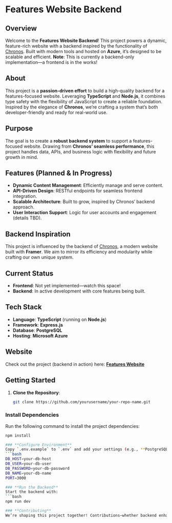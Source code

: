 # Features Website Backend

## **Overview**
Welcome to the **Features Website Backend**! This project powers a dynamic, feature-rich website with a backend inspired by the functionality of [Chronos](https://chronos.framer.website/). Built with modern tools and hosted on **Azure**, it’s designed to be scalable and efficient. **Note**: This is currently a backend-only implementation—a frontend is in the works!

## **About**
This project is a **passion-driven effort** to build a high-quality backend for a features-focused website. Leveraging **TypeScript** and **Node.js**, it combines type safety with the flexibility of JavaScript to create a reliable foundation. Inspired by the elegance of **Chronos**, we’re crafting a system that’s both developer-friendly and ready for real-world use.

## **Purpose**
The goal is to create a **robust backend system** to support a features-focused website. Drawing from **Chronos’ seamless performance**, this project handles data, APIs, and business logic with flexibility and future growth in mind.

## **Features (Planned & In Progress)**
- **Dynamic Content Management**: Efficiently manage and serve content.
- **API-Driven Design**: RESTful endpoints for seamless frontend integration.
- **Scalable Architecture**: Built to grow, inspired by Chronos’ backend approach.
- **User Interaction Support**: Logic for user accounts and engagement (details TBD).

## **Backend Inspiration**
This project is influenced by the backend of [Chronos](https://chronos.framer.website/), a modern website built with **Framer**. We aim to mirror its efficiency and modularity while crafting our own unique system.

## **Current Status**
- **Frontend**: Not yet implemented—watch this space!
- **Backend**: In active development with core features being built.

## **Tech Stack**
- **Language**: **TypeScript** (running on **Node.js**)
- **Framework**: **Express.js**
- **Database**: **PostgreSQL**
- **Hosting**: **Microsoft Azure**

## **Website**
Check out the project (backend in action) here: [**Features Website**](https://your-website-link-here.azurewebsites.net)

## **Getting Started**
1. **Clone the Repository**:
   ```bash
   git clone https://github.com/yourusername/your-repo-name.git

### **Install Dependencies**
Run the following command to install the project dependencies:
```bash
npm install

### **Configure Environment**
Copy `.env.example` to `.env` and add your settings (e.g., **PostgreSQL** credentials, **Azure** config):
```bash
DB_HOST=your-db-host
DB_USER=your-db-user
DB_PASSWORD=your-db-password
DB_NAME=your-db-name
PORT=3000

### **Run the Backend**
Start the backend with:
```bash
npm run dev

### **Contributing**
We’re shaping this project together! Contributions—whether backend enhancements, feature ideas, or a future frontend—are welcome. Open an issue or submit a pull request to get involved.
